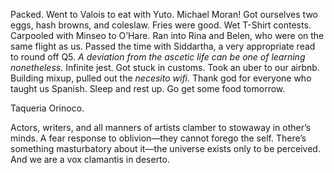 Packed. Went to Valois to eat with Yuto. Michael Moran\! Got ourselves two eggs, hash browns, and coleslaw. Fries were good. Wet T-Shirt contests. Carpooled with Minseo to O’Hare. Ran into Rina and Belen, who were on the same flight as us. Passed the time with Siddartha, a very appropriate read to round off Q5. *A deviation from the ascetic life can be one of learning nonetheless.* Infinite jest. Got stuck in customs. Took an uber to our airbnb. Building mixup, pulled out the *necesito wifi.* Thank god for everyone who taught us Spanish. Sleep and rest up. Go get some food tomorrow. 

Taqueria Orinoco. 

Actors, writers, and all manners of artists clamber to stowaway in other’s minds. A fear response to oblivion—they cannot forego the self. There’s something masturbatory about it—the universe exists only to be perceived. And we are a vox clamantis in deserto.
